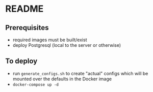 # README

## Prerequisites
- required images must be built/exist
- deploy Postgresql (local to the server or otherwise)

## To deploy 
- run `generate_configs.sh` to create "actual" configs which will be mounted over the defaults in the Docker image
- `docker-compose up -d`
